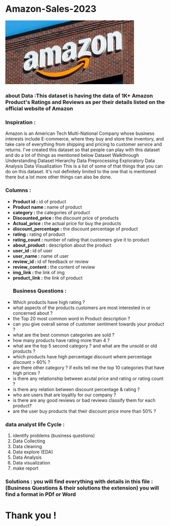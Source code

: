 # Amazon-Sales-2023
<img src='OIP.jpeg' width ="80%" height = "60%" />
<h3>about Data :This dataset is having the data of 1K+ Amazon Product's Ratings and Reviews as per their details listed on the official website of Amazon
 </h3>
<p>
<p> 
<h3>Inspiration : </h3>
<div> 
Amazon is an American Tech Multi-National Company whose business interests include E-commerce, where they buy and store the inventory, and take care of everything from shipping and pricing to customer service and returns. I've created this dataset so that people can play with this dataset and do a lot of things as mentioned below
Dataset Walkthrough
Understanding Dataset Hierarchy
Data Preprocessing
Exploratory Data Analysis
Data Visualization
This is a list of some of that things that you can do on this dataset. It's not definitely limited to the one that is mentioned there but a lot more other things can also be done.
</div>
</p>
<h3>Columns : </h3>
    <ul>
        <li><b>Product id :</b>  id of product</li>
        <li><b>Product name : </b>name of product </li>
        <li><b>category :</b> the categories of product</li>
        <li><b>Discounted_price : </b>the discount price of products</li>
        <li><b>Actual_price : </b> the actual price for buy the products</li>
        <li><b>discount_percentage :</b>  the discount percentage of product</li>
        <li><b>rating :</b>  rating of product</li>
        <li><b>rating_count :</b>  number of rating that customers give it to product</li>
        <li><b>about_product :</b>  description about the product</li>
        <li><b>user_id : </b> id of user</li>
        <li><b>user_name :</b>  name of user</li>
        <li><b>review_id : </b> id of feedback or review</li>
        <li><b>review_content :</b>  the content of review</li>
        <li><b>img_link : </b> the link of img</li>
        <li><b>product_link :</b>  the link of product</li>
    </ul>
</p>

<p>
    <ul> 
    <h3>Business Questions :</h3>
        <li>Which products have high rating ? </li>
        <li>what aspects of the products customers are most interested in or concerned about ? </li>
        <li>the Top 20 most common word in Product description ? </li>
        <li>can you give overall sense of customer sentiment towards your product ? </li>
        <li>what are the best common categories are sold ?</li>
        <li>how many products have rating more than 4 ?</li>
        <li>what are the top 5 second category ? and what are the unsold or old products ?</li>
        <li>which products have high percentage discount where percentage discount > 60% ?</li>
        <li>are there other category ? if exits tell me the top 10 categories that have high prices ?</li>
        <li>is there any relationship between acutal price and rating or rating count ?</li>
        <li>is there any relation between discount percentage & rating ?</li>
        <li>who are users that are loyaltly for our company ?</li>
        <li>is there are any good reviews or bad reviews classify them for each product?</li>
        <li>are the user buy products that their discount price more than 50% ?  </li>
    </ul>
</p>
<p>
    <h3>data analyst life Cycle :</h3>
    <ol>
        <li>identify problems (business questions)</li>
        <li>Data Collecting</li>
        <li>Data cleaning</li>
        <li>Data explore (EDA)</li>
        <li>Data Analysis</li>
        <li>Data visualization</li>
        <li>make report</li>
     </ol>
</p>
<p><h3>Solutions : you will find everything with details in this file : (Business Questions & their solutions the extension) you will find a format in PDf or Word</h3></p>

<h1>Thank you !</h1>
